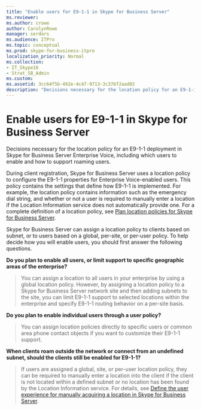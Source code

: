 ```yaml
---
title: "Enable users for E9-1-1 in Skype for Business Server"
ms.reviewer: 
ms.author: crowe
author: CarolynRowe
manager: serdars
ms.audience: ITPro
ms.topic: conceptual
ms.prod: skype-for-business-itpro
localization_priority: Normal
ms.collection: 
- IT_Skype16
- Strat_SB_Admin
ms.custom:
ms.assetid: 3cc64f5b-492e-4c47-9713-3c376f2aad02
description: "Decisions necessary for the location policy for an E9-1-1 deployment in Skype for Business Server Enterprise Voice, including which users to enable and how to support roaming users."
---
```


# Enable users for E9-1-1 in Skype for Business Server
 
Decisions necessary for the location policy for an E9-1-1 deployment in Skype for Business Server Enterprise Voice, including which users to enable and how to support roaming users.
  
During client registration, Skype for Business Server uses a location policy to configure the E9-1-1 properties for Enterprise Voice-enabled users. This policy contains the settings that define how E9-1-1 is implemented. For example, the location policy contains information such as the emergency dial string, and whether or not a user is required to manually enter a location if the Location Information service does not automatically provide one. For a complete definition of a location policy, see [Plan location policies for Skype for Business Server](location-policies.md).
  
Skype for Business Server can assign a location policy to clients based on subnet, or to users based on a global, per-site, or per-user policy. To help decide how you will enable users, you should first answer the following questions.
  
 **Do you plan to enable all users, or limit support to specific geographic areas of the enterprise?**
  
> You can assign a location to all users in your enterprise by using a global location policy. However, by assigning a location policy to a Skype for Business Server network site and then adding subnets to the site, you can limit E9-1-1 support to selected locations within the enterprise and specify E9-1-1 routing behavior on a per-site basis. 
    
 **Do you plan to enable individual users through a user policy?**
  
> You can assign location policies directly to specific users or common area phone contact objects if you want to customize their E9-1-1 support.
    
 **When clients roam outside the network or connect from an undefined subnet, should the clients still be enabled for E9-1-1?**
  
> If users are assigned a global, site, or per-user location policy, they can be required to manually enter a location into the client if the client is not located within a defined subnet or no location has been found by the Location Information service. For details, see [Define the user experience for manually acquiring a location in Skype for Business Server](manually-acquiring-a-location.md).
    

